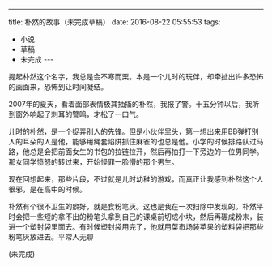 ---
title: 朴然的故事（未完成草稿）
date: 2016-08-22 05:55:53
tags:
  - 小说
  - 草稿
  - 未完成
---​

提起朴然这个名字，我总是会不寒而栗。本是一个儿时的玩伴，却牵扯出许多恐怖的画面来，恐怖到让时间凝结。

<!--more-->

2007年的夏天，看着面部表情极其抽搐的朴然，我报了警。十五分钟以后，我听到窗外响起了刺耳的警鸣，才松了一口气。

儿时的朴然，是一个捉弄别人的先锋。但是小伙伴里头，第一想出来用BB弹打别人的耳朵的人是他，能够用绳套陷阱抓住麻雀的也总是他。小学的时候排路队过马路，他总是会把前面女生的书包的拉链拉开，然后再拍打一下旁边的一位男同学。那女同学愤怒的转过来，开始怪罪一脸懵的那个男生。

现在回想起来，那些片段，不过就是儿时幼稚的游戏，而真正让我感到朴然这个人很邪，是在高中的时候。

朴然有个很不卫生的癖好，就是食粉笔灰。这也是我在一次扫除中发现的。朴然平时会把一些短的拿不出的粉笔头拿到自己的课桌前切成小块，然后再碾成粉末，装进一个塑封袋里面去。有时候塑封袋用完了，他就用菜市场装苹果的塑料袋把那些粉笔灰放进去。平常人无聊

(未完成)
